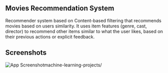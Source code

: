 
## Movies Recommendation System

Recommender system based on Content-based filtering that recommends movies based on users similarity.
It uses item features (genre, cast, director) to recommend other items similar to what the user likes, based on their previous actions or explicit feedback.


## Screenshots

![App Screenshot](https://github.com/mohit-choithwani/movies-recommender-system/blob/master/Capture.png?raw=true)machine-learning-projects/

